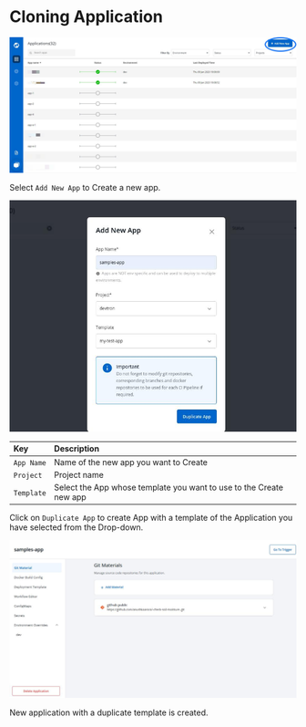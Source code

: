 # Cloning Application

![](../.gitbook/assets/add-new-app.jpg)

Select `Add New App` to Create a new app.

![](../.gitbook/assets/configur-add-new-app.jpg)

| Key | Description |
| :--- | :--- |
| `App Name` | Name of the new app you want to Create |
| `Project` | Project name |
| `Template` | Select the App whose template you want to use to the Create new app |

Click on `Duplicate App` to create App with a template of the Application you have selected from the Drop-down.

![](../.gitbook/assets/created-clone-app.jpg)

New application with a duplicate template is created.

